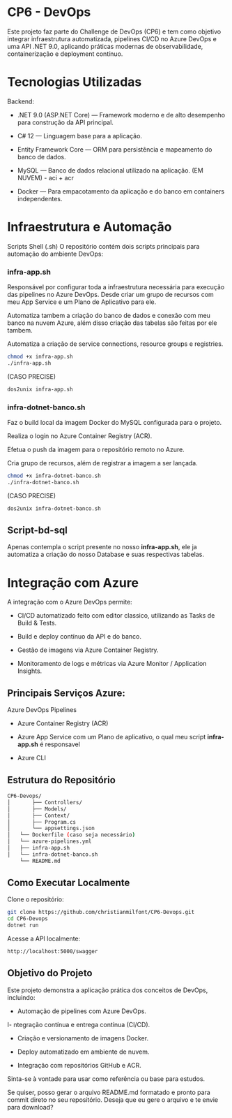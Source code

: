 # CP6 - DevOps
Este projeto faz parte do Challenge de DevOps (CP6) e tem como objetivo integrar infraestrutura automatizada, pipelines CI/CD no Azure DevOps e uma API .NET 9.0, aplicando práticas modernas de observabilidade, containerização e deployment contínuo.

# Tecnologias Utilizadas
Backend:


- .NET 9.0 (ASP.NET Core) — Framework moderno e de alto desempenho para construção da API principal.


- C# 12 — Linguagem base para a aplicação.


- Entity Framework Core — ORM para persistência e mapeamento do banco de dados.


- MySQL — Banco de dados relacional utilizado na aplicação. (EM NUVEM) - aci + acr


- Docker — Para empacotamento da aplicação e do banco em containers independentes.



# Infraestrutura e Automação
Scripts Shell (.sh)
O repositório contém dois scripts principais para automação do ambiente DevOps:


### infra-app.sh


Responsável por configurar toda a infraestrutura necessária para execução das pipelines no Azure DevOps. Desde criar um grupo de recursos com meu App Service e um Plano de Aplicativo para ele.

Automatiza tambem a criação do banco de dados e conexão com meu banco na nuvem Azure, além disso criação das tabelas são feitas por ele tambem.


Automatiza a criação de service connections, resource groups e registries.

```bash
chmod +x infra-app.sh
./infra-app.sh
```
(CASO PRECISE)
```bash
dos2unix infra-app.sh
```

### infra-dotnet-banco.sh


Faz o build local da imagem Docker do MySQL configurada para o projeto.


Realiza o login no Azure Container Registry (ACR).


Efetua o push da imagem para o repositório remoto no Azure.

Cria grupo de recursos, além de registrar a imagem a ser lançada.

```bash
chmod +x infra-dotnet-banco.sh
./infra-dotnet-banco.sh
```
(CASO PRECISE)
```bash
dos2unix infra-dotnet-banco.sh
```

## Script-bd-sql
Apenas contempla o script presente no nosso **infra-app.sh**, ele ja automatiza a criação do nosso Database e suas respectivas tabelas.

# Integração com Azure
A integração com o Azure DevOps permite:


- CI/CD automatizado feito com editor classico, utilizando as Tasks de Build & Tests.


- Build e deploy contínuo da API e do banco.


- Gestão de imagens via Azure Container Registry.


- Monitoramento de logs e métricas via Azure Monitor / Application Insights.


## Principais Serviços Azure:


Azure DevOps Pipelines


- Azure Container Registry (ACR)


- Azure App Service com um Plano de aplicativo, o qual meu script **infra-app.sh** é responsavel


- Azure CLI



## Estrutura do Repositório
```bash
CP6-Devops/
│       ├── Controllers/
│       ├── Models/
│       ├── Context/
│       ├── Program.cs
│       └── appsettings.json
│   └── Dockerfile (caso seja necessário)
│   └── azure-pipelines.yml
│   ├── infra-app.sh
│   └── infra-dotnet-banco.sh
    └── README.md
```

## Como Executar Localmente


Clone o repositório:
```bash
git clone https://github.com/christianmilfont/CP6-Devops.git
cd CP6-Devops
dotnet run
```




Acesse a API localmente:
```bash
http://localhost:5000/swagger
```



## Objetivo do Projeto
Este projeto demonstra a aplicação prática dos conceitos de DevOps, incluindo:


- Automação de pipelines com Azure DevOps.


I- ntegração contínua e entrega contínua (CI/CD).


- Criação e versionamento de imagens Docker.


- Deploy automatizado em ambiente de nuvem.


- Integração com repositórios GitHub e ACR.



Sinta-se à vontade para usar como referência ou base para estudos.

Se quiser, posso gerar o arquivo README.md formatado e pronto para commit direto no seu repositório. Deseja que eu gere o arquivo e te envie para download?

